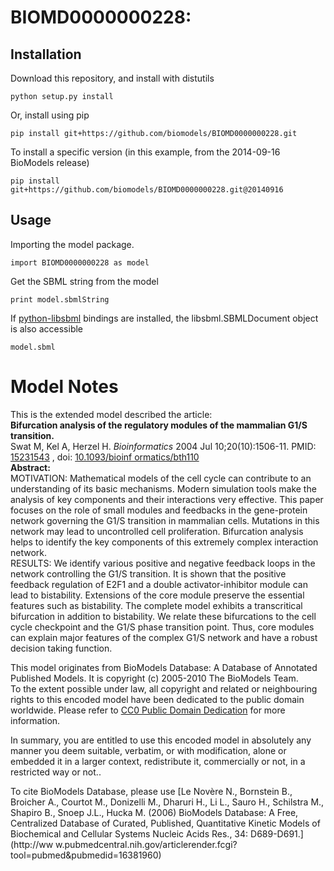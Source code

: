 # BIOMD0000000228: 

## Installation

Download this repository, and install with distutils

`python setup.py install`

Or, install using pip

`pip install git+https://github.com/biomodels/BIOMD0000000228.git`

To install a specific version (in this example, from the 2014-09-16 BioModels release)

`pip install git+https://github.com/biomodels/BIOMD0000000228.git@20140916`

## Usage

Importing the model package.

`import BIOMD0000000228 as model`

Get the SBML string from the model

`print model.sbmlString`

If [python-libsbml](https://pypi.python.org/pypi/python-libsbml) bindings are
installed, the libsbml.SBMLDocument object is also accessible

`model.sbml`


# Model Notes


This is the extended model described the article:  
**Bifurcation analysis of the regulatory modules of the mammalian G1/S transition.**   
Swat M, Kel A, Herzel H. _Bioinformatics_ 2004 Jul 10;20(10):1506-11. PMID:
[15231543](http://www.ncbi.nlm.nih.gov/pubmed/15231543) , doi: [10.1093/bioinf
ormatics/bth110](http://dx.doi.org/10.1093/bioinformatics/bth110)  
**Abstract:**   
MOTIVATION: Mathematical models of the cell cycle can contribute to an
understanding of its basic mechanisms. Modern simulation tools make the
analysis of key components and their interactions very effective. This paper
focuses on the role of small modules and feedbacks in the gene-protein network
governing the G1/S transition in mammalian cells. Mutations in this network
may lead to uncontrolled cell proliferation. Bifurcation analysis helps to
identify the key components of this extremely complex interaction network.  
RESULTS: We identify various positive and negative feedback loops in the
network controlling the G1/S transition. It is shown that the positive
feedback regulation of E2F1 and a double activator-inhibitor module can lead
to bistability. Extensions of the core module preserve the essential features
such as bistability. The complete model exhibits a transcritical bifurcation
in addition to bistability. We relate these bifurcations to the cell cycle
checkpoint and the G1/S phase transition point. Thus, core modules can explain
major features of the complex G1/S network and have a robust decision taking
function.

This model originates from BioModels Database: A Database of Annotated
Published Models. It is copyright (c) 2005-2010 The BioModels Team.  
To the extent possible under law, all copyright and related or neighbouring
rights to this encoded model have been dedicated to the public domain
worldwide. Please refer to [CC0 Public Domain
Dedication](http://creativecommons.org/publicdomain/zero/1.0/) for more
information.

In summary, you are entitled to use this encoded model in absolutely any
manner you deem suitable, verbatim, or with modification, alone or embedded it
in a larger context, redistribute it, commercially or not, in a restricted way
or not..  
  
To cite BioModels Database, please use [Le Novère N., Bornstein B., Broicher
A., Courtot M., Donizelli M., Dharuri H., Li L., Sauro H., Schilstra M.,
Shapiro B., Snoep J.L., Hucka M. (2006) BioModels Database: A Free,
Centralized Database of Curated, Published, Quantitative Kinetic Models of
Biochemical and Cellular Systems Nucleic Acids Res., 34: D689-D691.](http://ww
w.pubmedcentral.nih.gov/articlerender.fcgi?tool=pubmed&pubmedid=16381960)


